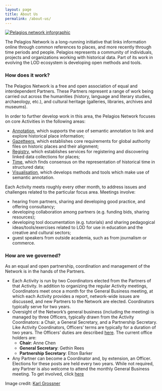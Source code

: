 ```yaml
---
layout: page
title: About Us
permalink: /about-us/
---
```


[![Pelagios network inforgraphic](https://user-images.githubusercontent.com/12121805/211359553-39a88793-44af-4a2f-b9b8-51408ed29037.jpg)](https://user-images.githubusercontent.com/12121805/211359553-39a88793-44af-4a2f-b9b8-51408ed29037.jpg)


​​The Pelagios Network is a long-running initiative that links information online through common references to places, and more recently through time periods and people. Pelagios represents a community of individuals, projects and organizations working with historical data. Part of its work in evolving the LOD ecosystem is developing open methods and tools.

### How does it work?
The Pelagios Network is a free and open association of equal and interdependent Partners. These Partners represent a range of work being carried out across the humanities (history, language and literary studies, archaeology, etc.), and cultural heritage (galleries, libraries, archives and museums).

In order to further develop work in this area, the Pelagios Network focuses on core Activities in the following areas:
- <a href="https://pelagios.github.io/activities/annotation/">Annotation</a>, which supports the use of semantic annotation to link and explore historical place information;
- <a href="https://pelagios.github.io/activities/gazetteers/">Gazetteers</a>, which establishes core requirements for global authority files on historic places and their alignment;
- <a href="https://pelagios.github.io/activities/registry/">Registry</a>, which establishes services for registering and discovering linked data collections for places;
- <a href="https://pelagios.org/activities/time/">Time</a>, which finds consensus on the representation of historical time in structured data;
- <a href="https://pelagios.github.io/activities/visualisation/">Visualisation</a>, which develops methods and tools which make use of semantic annotation.

Each Activity meets roughly every other month, to address issues and challenges related to the particular focus area. Meetings involve:
- hearing from partners, sharing and developing good practice, and offering consultancy;
- developing collaboration among partners (e.g. funding bids, sharing resources);
- developing tool documentation (e.g. tutorials) and sharing pedagogical ideas/tools/exercises related to LOD for use in education and the creative and cultural sectors;
- guest speakers from outside academia, such as from journalism or commerce.

### How are we governed?
As an equal and open partnership, coordination and management of the Network is in the hands of the Partners.
- Each Activity is run by two Coordinators elected from the Partners of that Activity. In addition to organizing the regular Activity meetings, Coordinators meet once a month for the General Business meeting, at which each Activity provides a report, network-wide issues are discussed, and new Partners to the Network are elected. Coordinators typically serve for two years.
- Oversight of the Network’s general business (including the meeting) is managed by three Officers, typically drawn from the Activity Coordinators: a Chair, a General Secretary, and a Partnership Secretary. Like Activity Coordinators, Officers’ terms are typically for a duration of two years. The Officers’ duties are described <a href="https://docs.google.com/document/d/1wFHkgeYpI3hXuOksDYhmepC9fOL6g8dM8d0kvyUAAWg/edit">here</a>. 
The current office holders are:  
    - **Chair**: Anne Chen  
    - **General Secretary**: Gethin Rees  
    - **Partnership Secretary**: Elton Barker
- Any Partner can become a Coordinator and, by extension, an Officer. Elections for these posts are held every two years. While not required, any Partner is also welcome to attend the monthly General Business meeting.
To get involved, click <a href="https://pelagios.org/contact-us/">here</a>

Image credit: [Karl Grossner](https://medium.com/pelagios/from-linking-places-to-a-linked-pasts-network-ebc974f5b342)
